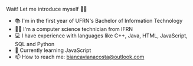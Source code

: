 Wait! Let me introduce myself 👩‍💻
- 📚 I'm in the first year of UFRN's Bachelor of Information Technology
- 👩‍🎓 I'm a computer science technician from IFRN
- 💻 I have experience with languages like C++, Java, HTML, JavaScript, SQL and Python
- 🌱 Currently learning JavaScript
- 📫 How to reach me: biancavianacosta@outlook.com

<!---
biancavn/biancavn is a ✨ special ✨ repository because its `README.md` (this file) appears on your GitHub profile.
You can click the Preview link to take a look at your changes.
--->
